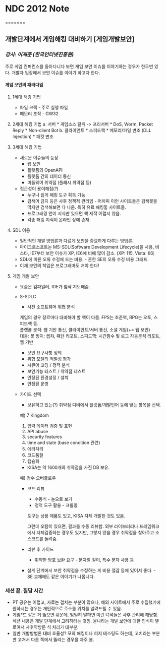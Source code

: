 # NDC 2012 Note
=======
## 개발단계에서 게임해킹 대비하기 [게임개발보안]

### *강사: 이재준 (한국인터넷진흥원)*

주로 게임 컨퍼런스를 돌아다니다 보면 게임 보안 이슈를 이야기하는 경우가 한두번 있다. 개발자 입장에서 보안 이슈를 이야기 하고자 한다.

#### 게임 보안의 패러다임

1. 1세대 해킹 기법
	* 파일 크랙 - 주로 실행 파일
	* 메모리 조작 - GW32
2. 2세대 해킹 기법
	a. 서버
		* 게임소스 탈취 -> 프리서버 
		* DoS, Worm, Packet Reply
		* Non-client Bot
	b. 클라이언트
		* 스피드핵
		* 메모리/파일 변조 (DLL Injection)
		* 패킷 변조
3. 3세대 해킹 기법
	* 새로운 이슈들의 등장 
		* 웹 보안
		* 플랫폼의 OpenAPI
		* 플랫폼 간의 데이터 통신
		* 미들웨어 취약점 (플래시 취약점 등)
	* 접근성이 용이해짐(?)
		* 누구나 쉽게 해킹 도구 획득 가능
		* 검색어 금지 등은 사후 정책적 관리임 - 어차피 이런 사이트들은 검색봇을 막지만 검색해보면 다 나옴. 특히 유료 해킹툴 사이트들.
		* 프로그래밍 언어 지식만 있으면 핵 제작 어렵지 않음.
		* 각종 해킹 지식이 온라인 상에 존재.

4. SDL 이용
	* 일반적인 개발 방법론과 다르게 보안을 중요하게 다루는 방법론.
	* 마이크로소프트는 MS-SDL(Software Development Lifecycle)을 사용, 비스타, IE7부터 보안 이슈가 XP, IE6에 비해 많이 감소. (XP: 115, Vista: 66)
	* SDL에 따른 오류 수정에 드는 비용. - 흔한 SE의 오류 수정 비용 그래프.
	* 이제 보안의 책임은 프로그래머도 져야 한다!
5. 게임 개발 보안
	* 요즘은 컴파일러, IDE가 첨삭 지도해줌.
	* S-SDLC
		* 사전 소프트웨어 위협 분석
		
		게임의 경우 장르마다 대비해야 할 핵이 다름. FPS는 조준핵, RPG는 오토, 스피드핵 등.	
		플랫폼 분석: 웹 기반 통신, 클라이언트/서버 통신, 소셜 게임(+= 웹 보안)	
		대응: 봇 방지: 캡챠, 패턴 리포트, 스피드핵: 시간함수 및 로그 자동분석 리포트, 웹 기반
		* 보안 요구사항 정의
		* 위협 모델의 적절성 평가
		* 시큐어 코딩 / 정적 분석
		* 보안기능 테스트 / 취약점 테스트
		* 안정된 환경설정 / 설치
		* 안정된 운영
	* 가이드 선택
		* 보유하고 있는(?) 취약점 디비에서 플랫폼/개발언어 등에 맞는 항목을 선택.
		
		예) 7 Kingdom
		1. 입력 데이터 검증 및 표현
		2. API abuse
		3. security features
		4. time and state (base condition 관련)
		5. 에러처리
		6. 코드품질
		7. 캡슐화
		* KISA는 약 1600개의 취약점을 가진 DB 보유.
		
		예) 정수 오버플로우
		* 코드 리뷰
			* 수동식 - 눈으로 보기
			* 정적 도구 활용 - 크롤링
			
			도구는 상용 제품도 있고, KISA 자체 개발한 것도 있음.
			
			그런데 오탐이 있으면, 결과를 수동 리뷰함. 외부 라이브러리나 프레임워크에서 자체검증하는 경우도 있지만, 그렇지 않을 경우 취약점을 찾아주고 소스코드를 돌려줌.
		* 리뷰 후 가이드
			* 취약한 암호 보완 요구 - 문자열 길이, 특수 문자 사용 등
		* 설계 단계에서 보안 취약점을 수정하는 게 비용 절감 등에 있어서 좋다. - SE 교재에도 같은 이야기가 나옵니다.

### 세션 끝. 질답 시간
* PT 공유는 어렵고, 자료는 겹치는 부분이 많으나, 해외 사이트에서 주로 수집했기에 원하시는 경우는 개인적으로 주소를 위치를 알려드릴 수 있음.
* 게임*드 같은 거 뚫으면 쉬운데, 엄밀히 말하면 이런 녀석들은 사후 관리에 해당함. 세션 내용은 개발 단계에서 고려하라는 것임. 울나라는 개발 보안에 대한 인식이 별로여서 사후약방문 식 처리가 대부분.
* 일반 개발방법론 대비 효율성? 모의 해킹이나 퍼지 테스팅도 하는데, 고치라는 부분만 고쳐서 다른 쪽에서 뚫리는 경우를 자주 봄.